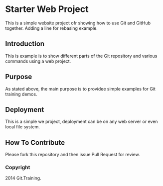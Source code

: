 # Starter Web Project

This is a simple website project ofr showing how to use Git and GitHub together.  Adding a line for rebasing example.

## Introduction

This is example is to show different parts of the Git repository and various commands using a web project.

## Purpose

As stated above, the main purpose is to providee simple examples for Git training demos.

## Deployment

This is a simple we project, deployment can be on any web server or even local file system.

## How To Contribute

Please fork this repository and then issue Pull Request for review.

### Copyright
2014 Git.Training.